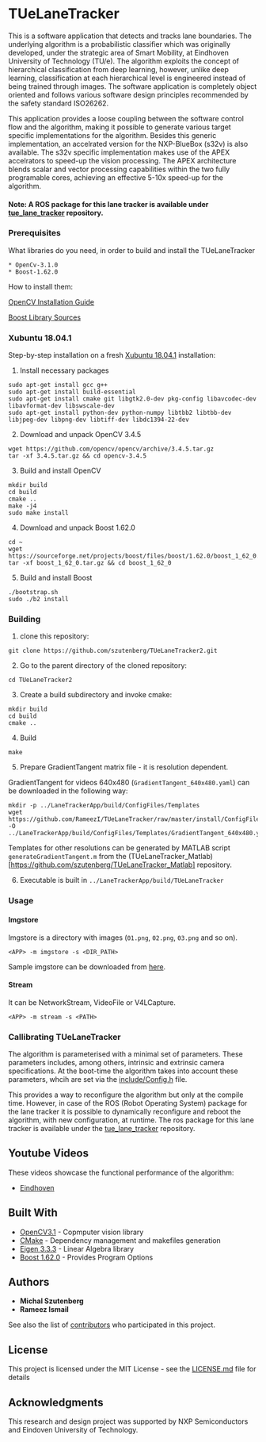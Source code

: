 # TUeLaneTracker

This is a software application that detects and tracks lane boundaries. The underlying algorithm is a probabilistic classifier which was originally developed, under the strategic area of Smart Mobility, at Eindhoven University of Technology (TU/e). The algorithm exploits the concept of hierarchical classification from deep learning, however, unlike deep learning, classification at each hierarchical level is engineered instead of being trained through images. The software application is completely object oriented and follows various software design principles recommended by the safety standard ISO26262. 

This application provides a loose coupling between the software control flow and the algorithm, making it possible to generate various target specific implementations for the algorithm. Besides this generic implementation, an accelrated version for the NXP-BlueBox (s32v) is also available. The s32v specific implementation makes use of the APEX accelrators to speed-up the vision processing. The APEX architecture blends scalar and vector processing capabilities within the two fully programable cores, achieving an effective 5-10x speed-up for the algorithm. 

#### Note: A ROS package for this lane tracker is available under [tue_lane_tracker](https://github.com/RameezI/tue_lane_tracker) repository. 

### Prerequisites

What libraries do you need, in order to build and install the TUeLaneTracker

```
* OpenCv-3.1.0
* Boost-1.62.0
```
How to install them:

[OpenCV Installation Guide](http://docs.opencv.org/3.1.0/d7/d9f/tutorial_linux_install.html)

[Boost Library Sources](http://www.boost.org/users/history/version_1_62_0.html)

### Xubuntu 18.04.1

Step-by-step installation on a fresh [Xubuntu 18.04.1](http://nl.archive.ubuntu.com/ubuntu-cdimage-xubuntu/releases/18.04/release/) installation:

1. Install necessary packages
```
sudo apt-get install gcc g++
sudo apt-get install build-essential
sudo apt-get install cmake git libgtk2.0-dev pkg-config libavcodec-dev libavformat-dev libswscale-dev
sudo apt-get install python-dev python-numpy libtbb2 libtbb-dev libjpeg-dev libpng-dev libtiff-dev libdc1394-22-dev
```

2. Download and unpack OpenCV 3.4.5
```
wget https://github.com/opencv/opencv/archive/3.4.5.tar.gz
tar -xf 3.4.5.tar.gz && cd opencv-3.4.5
```

3. Build and install OpenCV
```
mkdir build
cd build
cmake ..
make -j4
sudo make install
```

4. Download and unpack Boost 1.62.0
```
cd ~
wget https://sourceforge.net/projects/boost/files/boost/1.62.0/boost_1_62_0.tar.gz
tar -xf boost_1_62_0.tar.gz && cd boost_1_62_0
```

5. Build and install Boost
```
./bootstrap.sh
sudo ./b2 install
```

### Building

1. clone this repository: 
```
git clone https://github.com/szutenberg/TUeLaneTracker2.git
```

2. Go to the parent directory of the cloned repository:
```
cd TUeLaneTracker2
```

3. Create a build subdirectory and invoke cmake:
```
mkdir build
cd build
cmake ..
```

4. Build
```
make
```

5. Prepare GradientTangent matrix file - it is resolution dependent. 

GradientTangent for videos 640x480 (`GradientTangent_640x480.yaml`) can be downloaded in the following way:
```
mkdir -p ../LaneTrackerApp/build/ConfigFiles/Templates
wget https://github.com/RameezI/TUeLaneTracker/raw/master/install/ConfigFiles/Templates/GradientTangent_640x480.yaml -O ../LaneTrackerApp/build/ConfigFiles/Templates/GradientTangent_640x480.yaml
```

Templates for other resolutions can be generated by MATLAB script `generateGradientTangent.m` from the (TUeLaneTracker_Matlab)[https://github.com/szutenberg/TUeLaneTracker_Matlab] repository.

6. Executable is built in `../LaneTrackerApp/build/TUeLaneTracker`

### Usage

#### Imgstore

Imgstore is a directory with images (`01.png`, `02.png`, `03.png` and so on).

```
<APP> -m imgstore -s <DIR_PATH>
```

Sample imgstore can be downloaded from [here](https://github.com/szutenberg/TUeLaneTracker/tree/master/install/DataSet).

#### Stream

It can be NetworkStream, VideoFile or V4LCapture. 

```
<APP> -m stream -s <PATH>
```


### Callibrating TUeLaneTracker

The algorithm is parameterised with a minimal set of parameters. These parameters includes, among others, intrinsic and extrinsic camera specifications. At the boot-time the algorithm takes into account these parameters, whcih are set via the [include/Config.h](https://github.com/RameezI/TUeLaneTracker/blob/master/include/Config.h) file. 

This provides a way to reconfigure the algorithm but only at the compile time. However, in case of the ROS (Robot Operating System) package for the lane tracker it is possible to dynamically reconfigure and reboot the algorithm, with new configuration, at runtime. The ros package for this lane tracker is available under the [tue_lane_tracker](https://github.com/RameezI/tue_lane_tracker) repository. 
       
       
## Youtube Videos
   These videos showcase the functional performance of the algorithm:
   * [Eindhoven](https://youtu.be/7D1vBPrcPk0)


## Built With

* [OpenCV3.1](http://docs.opencv.org/3.1.0/index.html) - Copmputer vision library
* [CMake](https://maven.apache.org/) - Dependency management and makefiles generation
* [Eigen 3.3.3](http://eigen.tuxfamily.org/index.php?title=Main_Page) - Linear Algebra  library
* [Boost 1.62.0](http://www.boost.org/users/history/version_1_62_0.html) - Provides Program Options

## Authors
* **Michal Szutenberg**
* **Rameez Ismail**

See also the list of [contributors](https://github.com/RameezI/TUeLaneTracker/graphs/contributors) who participated in this project.

## License

This project is licensed under the MIT License - see the [LICENSE.md](https://github.com/RameezI/TUeLaneTracker/blob/master/LICENSE.md) file for details

## Acknowledgments

This research and design project was supported by NXP Semiconductors and Eindoven University of Technology. 
